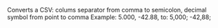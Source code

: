 Converts a CSV: colums separator from comma to semicolon, decimal symbol from point to comma
Example: 
    5.000, -42.88,
to:
    5,000; -42,88;

